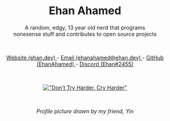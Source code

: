 <br />
<br />
<h1 align="center"> Ehan Ahamed </h1>
<p align="center"> A random, edgy, 13 year old nerd that programs <br /> nonesense stuff and contributes to open source projects </p>
<br />
<p align="center"> <a href="https://ehan.dev/"> Website (ehan.dev) </a> - <a href="mailto:ehanahamed@ehan.dev?"> Email (ehanahamed@ehan.dev) </a> - <a href="https://github.com/EhanAhamed/"> GitHub (EhanAhamed) </a> - <a href="https://discord.com/users/951982294787301436"> Discord (Ehan#2455) </a> </p>

<br />
<div align="center">

[!["Don't Try Harder, Cry Harder"](https://quotes-github-readme.vercel.app/api?type=horizontal&theme=dracula&myquote=Don%27t%20Try%20Harder%2c%20Cry%20Harder)](https://github.com/piyushsuthar/github-readme-quotes)

</div>
<br />
<p align="center"> <i> Profile picture drawn by my friend, Yin <i> </p>
<br />
<br />
